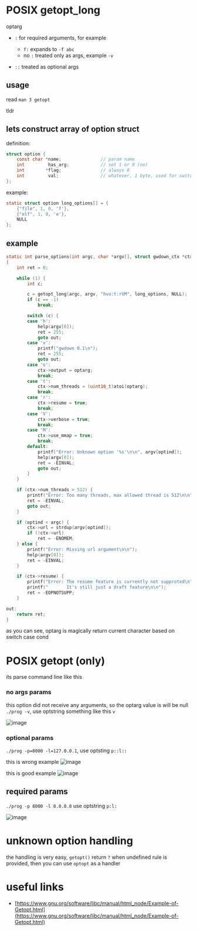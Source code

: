 # POSIX getopt_long

optarg

- `:` for required arguments, for example
	- `f:` expands to `-f abc`
	- no `:` treated only as args, example `-v`

- `::` treated as optional args

## usage
read `man 3 getopt`

tldr

## lets construct array of option struct 

definition:

```c
struct option {
	const char *name;				// param name
	int         has_arg;			// set 1 or 0 (no)
	int        *flag;				// always 0
	int         val;				// whatever, 1 byte, used for switch block identification in future
};
```

example:
```c
static struct option long_options[] = {
    {"file", 1, 0, 'f'},
    {"elf", 1, 0, 'e'},
    NULL
};
```

## example

```c
static int parse_options(int argc, char *argv[], struct gwdown_ctx *ctx)
{
	int ret = 0;

	while (1) {
		int c;

		c = getopt_long(argc, argv, "hvo:t:rVM", long_options, NULL);
		if (c == -1)
			break;

		switch (c) {
		case 'h':
			help(argv[0]);
			ret = 255;
			goto out;
		case 'v':
			printf("gwdown 0.1\n");
			ret = 255;
			goto out;
		case 'o':
			ctx->output = optarg;
			break;
		case 't':
			ctx->num_threads = (uint16_t)atoi(optarg);
			break;
		case 'r':
			ctx->resume = true;
			break;
		case 'V':
			ctx->verbose = true;
			break;
		case 'M':
			ctx->use_mmap = true;
			break;
		default:
			printf("Error: Unknown option '%s'\n\n", argv[optind]);
			help(argv[0]);
			ret = -EINVAL;
			goto out;
		}
	}

	if (ctx->num_threads > 512) {
		printf("Error: Too many threads, max allowed thread is 512\n\n");
		ret = -EINVAL;
		goto out;
	}

	if (optind < argc) {
		ctx->url = strdup(argv[optind]);
		if (!ctx->url)
			ret = -ENOMEM;
	} else {
		printf("Error: Missing url argument\n\n");
		help(argv[0]);
		ret = -EINVAL;
	}

	if (ctx->resume) {
		printf("Error: The resume feature is currently not supproted\n");
		printf("       It's still just a draft feature\n\n");
		ret = -EOPNOTSUPP;
	}

out:
	return ret;
}
```

as you can see, optarg is magically return current character based on switch case cond

# POSIX getopt (only)
its parse command line like this

### no args params
this option did not receive any arguments, so the optarg value is will be null
`./prog -v`, use optstring something like this `v`

![image](../_images/9eac7b897acc6be415fa552aa839ddffd1211ab703f63a4357c9979cd29d97083d16453b9763bba1a0026989f6beefe7c4c88d768bb011588864ca63.png)

### optional params
`./prog -p=8000 -l=127.0.0.1`, use optsting `p::l::`

this is wrong example
![image](../_images/c20aec4c2f351e63fc14bb0afc6ae79e8b17216de4505eeeadb82dfb7703468fcbd6ecdd1213bfce627cb1a353a8cf448c42862e1fb016d9f26ed05e.png)

this is good example
![image](../_images/c5fb359b67e4b223d8a8bc1d738e163e391f5acee7d03d608369451b340bf1e10d79c2b8dd6a9cbcf29950be36dd45fbaabeffc35774edc461c838f8.png)

## required params
`./prog -p 8000 -l 0.0.0.0` use optstring `p:l:`

![image](../_images/c5fb359b67e4b223d8a8bc1d738e163e391f5acee7d03d608369451b340bf1e10d79c2b8dd6a9cbcf29950be36dd45fbaabeffc35774edc461c838f8.png)

# unknown option handling
the handling is very easy, `getopt()` return `?` when undefined rule is provided, then you can use `optopt` as a handler

# useful links

- [https://www.gnu.org/software/libc/manual/html_node/Example-of-Getopt.html](https://www.gnu.org/software/libc/manual/html_node/Example-of-Getopt.html)
